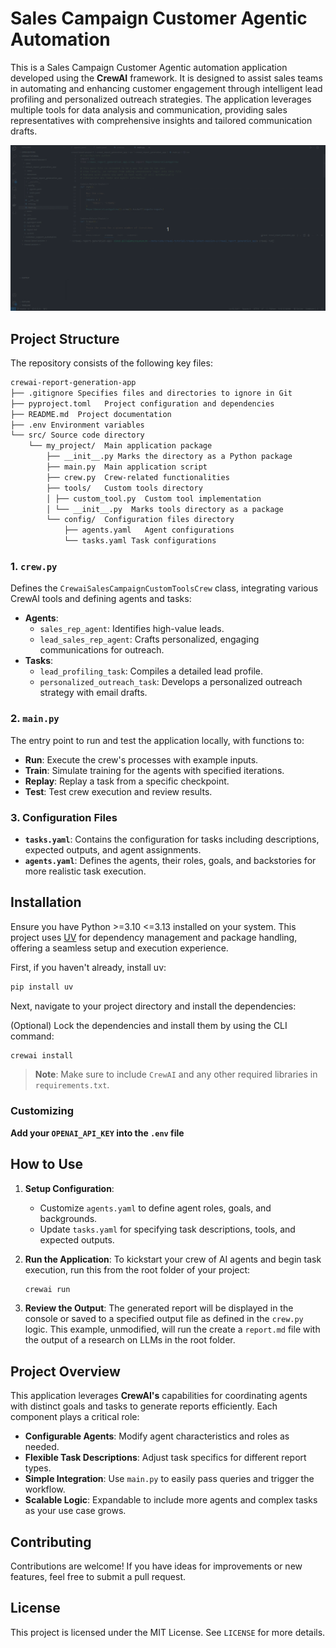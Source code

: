# Sales Campaign Customer Agentic Automation

This is a Sales Campaign Customer Agentic automation application developed using the **CrewAI** framework. It is designed to assist sales teams in automating and enhancing customer engagement through intelligent lead profiling and personalized outreach strategies. The application leverages multiple tools for data analysis and communication, providing sales representatives with comprehensive insights and tailored communication drafts.

![](https://github.com/vinodvpillai/crewai_report_generation_app/blob/master/resources/output.gif)
## Project Structure

The repository consists of the following key files:

```bash
crewai-report-generation-app
├── .gitignore Specifies files and directories to ignore in Git
├── pyproject.toml   Project configuration and dependencies
├── README.md  Project documentation
├── .env Environment variables
└── src/ Source code directory
    └── my_project/  Main application package
        ├── __init__.py Marks the directory as a Python package
        ├── main.py  Main application script
        ├── crew.py  Crew-related functionalities
        ├── tools/   Custom tools directory
        │ ├── custom_tool.py  Custom tool implementation
        │ └── __init__.py  Marks tools directory as a package
        └── config/  Configuration files directory
            ├── agents.yaml   Agent configurations
            └── tasks.yaml Task configurations
```
### 1. `crew.py`
Defines the `CrewaiSalesCampaignCustomToolsCrew` class, integrating various CrewAI tools and defining agents and tasks:
- **Agents**:
  - `sales_rep_agent`: Identifies high-value leads.
  - `lead_sales_rep_agent`: Crafts personalized, engaging communications for outreach.
- **Tasks**:
  - `lead_profiling_task`: Compiles a detailed lead profile.
  - `personalized_outreach_task`: Develops a personalized outreach strategy with email drafts.

### 2. `main.py`
The entry point to run and test the application locally, with functions to:
- **Run**: Execute the crew's processes with example inputs.
- **Train**: Simulate training for the agents with specified iterations.
- **Replay**: Replay a task from a specific checkpoint.
- **Test**: Test crew execution and review results.

### 3. Configuration Files
- **`tasks.yaml`**: Contains the configuration for tasks including descriptions, expected outputs, and agent assignments.
- **`agents.yaml`**: Defines the agents, their roles, goals, and backstories for more realistic task execution.


## Installation

Ensure you have Python >=3.10 <=3.13 installed on your system. This project uses [UV](https://docs.astral.sh/uv/) for dependency management and package handling, offering a seamless setup and execution experience.

First, if you haven't already, install uv:

```bash
pip install uv
```

Next, navigate to your project directory and install the dependencies:

(Optional) Lock the dependencies and install them by using the CLI command:
```bash
crewai install
```

> **Note**: Make sure to include `CrewAI` and any other required libraries in `requirements.txt`.

### Customizing

**Add your `OPENAI_API_KEY` into the `.env` file**

## How to Use

1. **Setup Configuration**:
   - Customize `agents.yaml` to define agent roles, goals, and backgrounds.
   - Update `tasks.yaml` for specifying task descriptions, tools, and expected outputs.

2. **Run the Application**:
   To kickstart your crew of AI agents and begin task execution, run this from the root folder of your project:

   ```bash
   crewai run
   ```

3. **Review the Output**:
   The generated report will be displayed in the console or saved to a specified output file as defined in the `crew.py` logic.
   This example, unmodified, will run the create a `report.md` file with the output of a research on LLMs in the root folder.

## Project Overview

This application leverages **CrewAI's** capabilities for coordinating agents with distinct goals and tasks to generate reports efficiently. Each component plays a critical role:

- **Configurable Agents**: Modify agent characteristics and roles as needed.
- **Flexible Task Descriptions**: Adjust task specifics for different report types.
- **Simple Integration**: Use `main.py` to easily pass queries and trigger the workflow.
- **Scalable Logic**: Expandable to include more agents and complex tasks as your use case grows.

## Contributing

Contributions are welcome! If you have ideas for improvements or new features, feel free to submit a pull request.

## License

This project is licensed under the MIT License. See `LICENSE` for more details.
